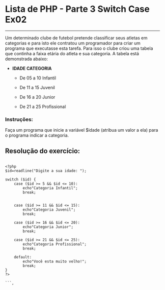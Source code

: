 # Lista de PHP - Parte 3 Switch Case Ex02

***

Um determinado clube de futebol pretende classificar seus atletas em categorias e para isto ele contratou um programador para criar um programa que executasse esta tarefa. Para isso o clube criou uma tabela que continha a faixa etária do atleta e sua categoria. A tabela está demonstrada abaixo:

* **IDADE CATEGORIA**

    * De 05 a 10 Infantil

    * De 11 a 15 Juvenil

    * De 16 a 20 Junior

    * De 21 a 25 Profissional

### Instruções:

Faça um programa que inicie a variável $idade (atribua um valor a ela) para o programa indicar a categoria.

## Resolução do exercício:

```

<?php
$id=readline("Digite a sua idade: ");

switch ($id) {
    case ($id >= 5 && $id <= 10):
        echo"Categoria Infantil";
        break;
        
    
    case ($id >= 11 && $id <= 15):
        echo"Categoria Juvenil";
        break;
        
    case ($id >= 16 && $id <= 20):
        echo"Categoria Junior";
        break;
        
    case ($id >= 21 && $id <= 25):
        echo"Categoria Profissional";
        break;
        
    default:
        echo"Você esta muito velho!";
        break;
}
?>

```,